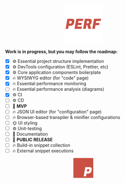 <p align="center">
  <img width="128px" src="https://raw.githubusercontent.com/ScarletFlash/perf/main/src/application/assets/logo.svg" />
</p>

**Work is in progress, but you may follow the roadmap:**

- [x] :gear: Essential project structure implementation
- [x] :gear: DevTools configuration (ESLint, Prettier, etc)
- [x] :gear: Core application components boilerplate
- [x] :fire: WYSIWYG editor (for "code" page)
- [x] :fire: Essential performance monitoring
- [ ] :fire: Essential performance analysis (diagrams)
- [x] :gear: CI
- [ ] :gear: CD
- [ ] :tada: **MVP**
- [ ] :fire: JSON UI editor (for "configuration" page)
- [ ] :fire: Browser-based transpiler & minifier configurations
- [ ] :sun_with_face: UI styling
- [ ] :gear: Unit-testing
- [ ] :memo: Documentation
- [ ] :tada: **PUBLIC RELEASE**
- [ ] :fire: Build-in snippet collection
- [ ] :fire: External snippet executions

<p align="center">
  <img width="64px" src="https://raw.githubusercontent.com/ScarletFlash/perf/main/src/application/assets/logo_small.svg" />
</p>
